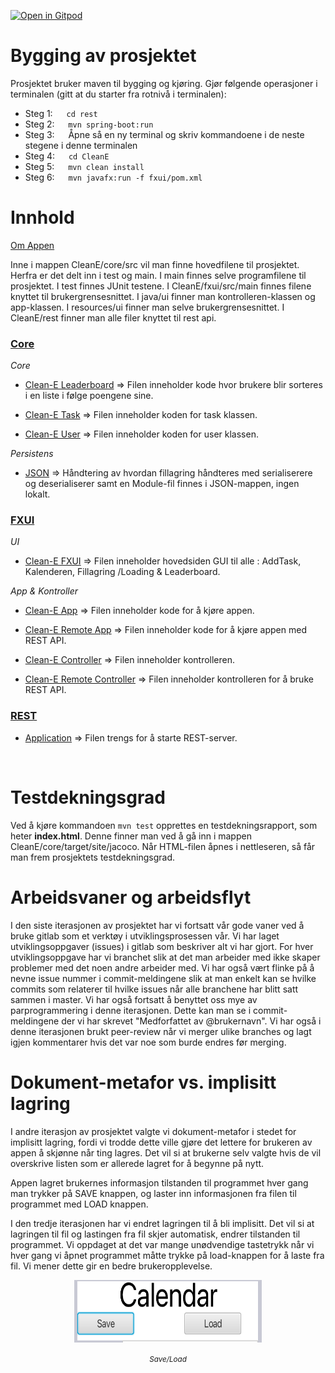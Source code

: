[![Open in Gitpod](https://gitpod.io/button/open-in-gitpod.svg)](https://gitpod.stud.ntnu.no/#https://gitlab.stud.idi.ntnu.no/it1901/groups-2022/gr2244/gr2244/-/tree/master/)


<h1>Bygging av prosjektet</h1>

Prosjektet bruker maven til bygging og kjøring. Gjør følgende operasjoner i terminalen (gitt at du starter fra rotnivå i terminalen):

- Steg 1: &emsp; <code>cd rest </code>
- Steg 2: &emsp; <code>mvn spring-boot:run </code>
- Steg 3: &emsp; Åpne så en ny terminal og skriv kommandoene i de neste stegene i denne terminalen
- Steg 4: &emsp; <code>cd CleanE </code>
- Steg 5: &emsp; <code>mvn clean install </code>
- Steg 6: &emsp; <code>mvn javafx:run -f fxui/pom.xml </code>


<h1>Innhold</h1>

[Om Appen](cleane/readme.md)

Inne i mappen CleanE/core/src vil man finne hovedfilene til prosjektet. Herfra er det delt inn i test og main. I main finnes selve programfilene til prosjektet. I test finnes JUnit testene. I CleanE/fxui/src/main finnes filene knyttet til brukergrensesnittet. I java/ui finner man kontrolleren-klassen og app-klassen. I resources/ui finner man selve brukergrensesnittet. I CleanE/rest finner man alle filer knyttet til rest api.

<u><h3> Core </h3></u>

_Core_


- [Clean-E Leaderboard](CleanE/core/src/main/java/core/Leaderboard.java) => Filen inneholder kode hvor brukere blir sorteres i en liste i følge poengene sine.

- [Clean-E Task](CleanE/core/src/main/java/core/Task.java) => Filen inneholder koden for task klassen.

- [Clean-E User](CleanE/core/src/main/java/core/User.java) => Filen inneholder koden for user klassen.

_Persistens_

- [JSON](CleanE/core/src/main/java/json) => Håndtering av hvordan fillagring håndteres med serialiserere og deserialiserer samt en Module-fil finnes i JSON-mappen, ingen lokalt.

<u><h3>FXUI</h3></u>

_UI_

- [Clean-E FXUI](CleanE/fxui/src/main/resources/ui/cleanE.fxml) => Filen inneholder hovedsiden GUI til alle : AddTask, Kalenderen, Fillagring /Loading & Leaderboard.

_App & Kontroller_

- [Clean-E App](CleanE/fxui/src/main/java/ui/CleanEApp.java) => Filen inneholder kode for å kjøre appen.

- [Clean-E Remote App](CleanE/fxui/src/main/java/ui/CleanERemoteApp.java) => Filen inneholder kode for å kjøre appen med REST API.

- [Clean-E Controller](CleanE/fxui/src/main/java/ui/CleanEController.java) => Filen inneholder kontrolleren.

- [Clean-E Remote Controller](CleanE/fxui/src/main/java/ui/CleanERemoteController.java) => Filen inneholder kontrolleren for å bruke REST API.

<u><h3>REST</h3></u>

- [Application](CleanE/rest/src/main/java/rest/Application.java) => Filen trengs for å starte REST-server.

</br>
<h1>Testdekningsgrad</h1>
Ved å kjøre kommandoen <code>mvn test</code> opprettes en testdekningsrapport, som heter <b>index.html</b>.
Denne finner man ved å gå inn i mappen CleanE/core/target/site/jacoco. 
Når HTML-filen åpnes i nettleseren, så får man frem prosjektets testdekningsgrad.

</br>
<h1> Arbeidsvaner og arbeidsflyt </h1>

I den siste iterasjonen av prosjektet har vi fortsatt vår gode vaner ved å bruke gitlab som et verktøy i utviklingsprosessen vår. Vi har laget utviklingsoppgaver (issues) i gitlab som beskriver alt vi har gjort. For hver utviklingsoppgave har vi branchet slik at det man arbeider med ikke skaper problemer med det noen andre arbeider med. Vi har også vært flinke på å nevne issue nummer i commit-meldingene slik at man enkelt kan se hvilke commits som relaterer til hvilke issues når alle branchene har blitt satt sammen i master. Vi har også fortsatt å benyttet oss mye av parprogrammering i denne iterasjonen. Dette kan man se i commit-meldingene der vi har skrevet "Medforfattet av @brukernavn". Vi har også i denne iterasjonen brukt peer-review når vi merger ulike branches og lagt igjen kommentarer hvis det var noe som burde endres før merging.

<h1> Dokument-metafor vs. implisitt lagring</h1>

I andre iterasjon av prosjektet valgte vi dokument-metafor i stedet for implisitt lagring, fordi vi trodde dette ville gjøre det lettere for brukeren av appen å skjønne når ting lagres. Det vil si at brukerne selv valgte hvis de vil overskrive listen som er allerede lagret for å begynne på nytt.

Appen lagret brukernes informasjon tilstanden til programmet hver gang man trykker på SAVE knappen, og laster inn informasjonen fra filen til programmet med LOAD knappen.

I den tredje iterasjonen har vi endret lagringen til å bli implisitt. Det vil si at lagringen til fil og lastingen fra fil skjer automatisk, endrer tilstanden til programmet. Vi oppdaget at det var mange unødvendige tastetrykk når vi hver gang vi åpnet programmet måtte trykke på load-knappen for å laste fra fil. Vi mener dette gir en bedre brukeropplevelse.

<p style="text-align:center;"><img src="docs/prosjekt-images/Clean-E_SAVE_LOAD.png"  width="300" height="100" ></p>

<p style="text-align:center;">
<small><em >Save/Load</em></small></p>
